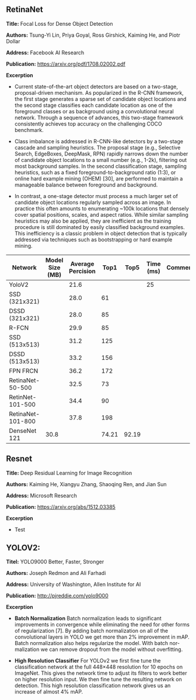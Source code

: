 ## RetinaNet

**Title:** Focal Loss for Dense Object Detection

**Authors:** Tsung-Yi Lin, Priya Goyal, Ross Girshick, Kaiming He, and Piotr Dollar

**Address:** Facebook AI Research

**Publication:** https://arxiv.org/pdf/1708.02002.pdf

**Excerption**

- Current state-of-the-art object detectors are based on a two-stage, proposal-driven mechanism. As popularized
in the R-CNN framework, the first stage generates a sparse set of candidate object locations and the second stage
classifies each candidate location as one of the foreground classes or as background using a convolutional neural network.
Through a sequence of advances, this two-stage framework consistently achieves top accuracy on the challenging COCO benchmark.

- Class imbalance is addressed in R-CNN-like detectors by a two-stage cascade and sampling heuristics. The proposal stage (e.g., Selective Search, EdgeBoxes, DeepMask, RPN) rapidly narrows down the number of candidate object locations to a small number
(e.g., 1-2k), filtering out most background samples. In the second classification stage, sampling heuristics, such as a
fixed foreground-to-background ratio (1:3), or online hard example mining (OHEM) [30], are performed to maintain a manageable balance between foreground and background.

- In contrast, a one-stage detector must process a much larger set of candidate object locations regularly sampled
across an image. In practice this often amounts to enumerating ~100k locations that densely cover spatial positions,
scales, and aspect ratios. While similar sampling heuristics may also be applied, they are inefficient as the training
procedure is still dominated by easily classified background examples. This inefficiency is a classic problem in object
detection that is typically addressed via techniques such as bootstrapping or hard example mining.


| Network | Model Size (MB) | Average Percision | Top1 | Top5 | Time (ms) | Comments |
| --------|------------|-------------------|------|------|-----------|----------|
| YoloV2 | | 21.6 | | | 25 | | | |
| SSD (321x321) | | 28.0 | 61 | | | |
| DSSD (321x321) | | 28.0 | 85 | | | |
| R-FCN | | 29.9 | 85 | | | |
| SSD (513x513) | | 31.2 | 125 | | | |
| DSSD (513x513) | |33.2 | 156 | | | |
| FPN FRCN | |36.2 | 172 | | | |
|RetinaNet-50-500 | | 32.5 | 73 | | | |
|RetinNet-101-500 | | 34.4 | 90 | | | |
|RetinaNet-101-800 | | 37.8 | 198 | | | |
|DenseNet 121 | 30.8 | | 74.21 | 92.19 | |

## Resnet

**Title:** Deep Residual Learning for Image Recognition

**Authors:** Kaiming He, Xiangyu Zhang, Shaoqing Ren, and Jian Sun

**Address:** Microsoft Research

**Publication:** https://arxiv.org/abs/1512.03385

**Excerption**

- Test 

## YOLOV2:
**Titel:** YOLO9000 Better, Faster, Stronger

**Authors:** Joseph Redmon and Ali Farhadi

**Address:** University of Washington, Allen Institute for AI

**Publication:** http://pjreddie.com/yolo9000

**Excerption**

- **Batch Normalization** Batch normalization leads to significant improvements in convergence while eliminating the
need for other forms of regularization [7]. By adding batch normalization on all of the convolutional layers in YOLO
we get more than 2% improvement in mAP. Batch normalization  also  helps  regularize  the  model. With  batch  nor-
malization we can remove dropout from the model without overfitting.

- **High Resolution Classifier** 
For YOLOv2 we first fine tune the classification network at the full 448×448 resolution for 10 epochs on ImageNet. This gives the network time to adjust its filters to work better on higher resolution input. We then fine tune the resulting network on detection. This high resolution classification network gives us an increase of almost 4% mAP.
